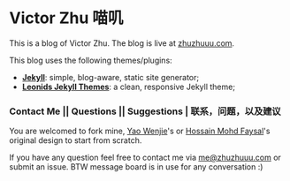 # Victor Zhu 喵叽

This is a blog of Victor Zhu. The blog is live at [zhuzhuuu.com](http://zhuzhuuu.com).

This blog uses the following themes/plugins:
- **[Jekyll](http://jekyllrb.com/)**: simple, blog-aware, static site generator;
- **[Leonids Jekyll Themes](https://github.com/renyuanz/leonids/)**: a clean, responsive Jekyll theme;


### Contact Me || Questions || Suggestions | 联系，问题，以及建议 
You are welcomed to fork mine, [Yao Wenjie](https://yaowenjie.github.io/)'s or [Hossain Mohd Faysal](https://github.com/hmfaysal/hmfaysal-omega-theme)'s original design to start from scratch.

If you have any question feel free to contact me via me@zhuzhuuu.com or submit an issue. BTW message board is in use for any conversation :)